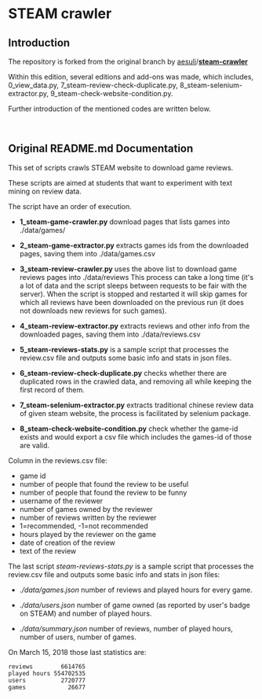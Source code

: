 # STEAM crawler

## Introduction

The repository is forked from the original branch by [aesuli](https://github.com/aesuli)/**[steam-crawler](https://github.com/aesuli/steam-crawler)** 

Within this edition, several editions and add-ons was made, which includes, 0_view_data.py, 7_steam-review-check-duplicate.py, 8_steam-selenium-extractor.py, 9_steam-check-website-condition.py. 

Further introduction of the mentioned codes are written below.

<br/>

## Original README.md Documentation
This set of scripts crawls STEAM website to download game reviews.

These scripts are aimed at students that want to experiment with text mining on review data.

The script have an order of execution.

  * **1_steam-game-crawler.py** download pages that lists games into ./data/games/

  * **2_steam-game-extractor.py** extracts games ids from the downloaded pages, saving them into ./data/games.csv
  
  * **3_steam-review-crawler.py** uses the above list to download game reviews pages into ./data/reviews
    This process can take a long time (it's a lot of data and the script sleeps between requests to be fair with the server).
    When the script is stopped and restarted it will skip games for which all reviews have been downloaded on the previous run (it does not downloads new reviews for such games).
  
  * **4_steam-review-extractor.py** extracts reviews and other info from the downloaded pages, saving them into ./data/reviews.csv 

  * **5_steam-reviews-stats.py**  is a sample script that processes the review.csv file and outputs some basic info and stats in json files.

  * **6_steam-review-check-duplicate.py** checks whether there are duplicated rows in the crawled data, and removing all while keeping the first record of them.

  * **7_steam-selenium-extractor.py** extracts traditional chinese review data of  given steam website, the process is facilitated by selenium package.

  * **8_steam-check-website-condition.py** check whether the game-id exists and would export a csv file which includes the games-id of those are valid.

Column in the reviews.csv file:
  * game id
  * number of people that found the review to be useful
  * number of people that found the review to be funny
  * username of the reviewer
  * number of games owned by the reviewer
  * number of reviews written by the reviewer
  * 1=recommended, -1=not recommended
  * hours played by the reviewer on the game
  * date of creation of the review
  * text of the review

The last script _steam-reviews-stats.py_ is a sample script that processes the review.csv file and outputs some basic info and stats in json files:

  * _./data/games.json_ number of reviews and played hours for every game.
  
  * _./data/users.json_ number of game owned (as reported by user's badge on STEAM) and number of played hours.
  
  * _./data/summary.json_ number of reviews, number of played hours, number of users, number of games.

On March 15, 2018 those last statistics are:

```
reviews        6614765
played hours 554702535
users          2720777
games            26677
```

